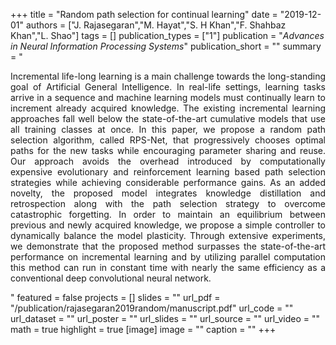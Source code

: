 +++
title = "Random path selection for continual learning"
date = "2019-12-01"
authors = ["J. Rajasegaran","M. Hayat","S. H Khan","F. Shahbaz Khan","L. Shao"]
tags = []
publication_types = ["1"]
publication = "_Advances in Neural Information Processing Systems_"
publication_short = ""
summary = "<p style='text-align: justify;'> Incremental life-long learning is a main challenge towards the long-standing goal of Artificial General Intelligence. In real-life settings, learning tasks arrive in a sequence and machine learning models must continually learn to increment already acquired knowledge. The existing incremental learning approaches fall well below the state-of-the-art cumulative models that use all training classes at once. In this paper, we propose a random path selection algorithm, called RPS-Net, that progressively chooses optimal paths for the new tasks while encouraging parameter sharing and reuse. Our approach avoids the overhead introduced by computationally expensive evolutionary and reinforcement learning based path selection strategies while achieving considerable performance gains. As an added novelty, the proposed model integrates knowledge distillation and retrospection along with the path selection strategy to overcome catastrophic forgetting. In order to maintain an equilibrium between previous and newly acquired knowledge, we propose a simple controller to dynamically balance the model plasticity. Through extensive experiments, we demonstrate that the proposed method surpasses the state-of-the-art performance on incremental learning and by utilizing parallel computation this method can run in constant time with nearly the same efficiency as a conventional deep convolutional neural network.</p>"
featured = false
projects = []
slides = ""
url_pdf = "/publication/rajasegaran2019random/manuscript.pdf"
url_code = ""
url_dataset = ""
url_poster = ""
url_slides = ""
url_source = ""
url_video = ""
math = true
highlight = true
[image]
image = ""
caption = ""
+++

